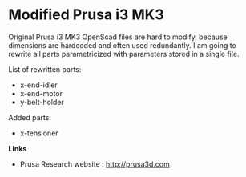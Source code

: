 # Modified Prusa i3 MK3


Original Prusa i3 MK3 OpenScad files are hard to modify, because dimensions are hardcoded and often used redundantly. I am going to rewrite all parts parametricized with parameters stored in a single file.

List of rewritten parts:

* x-end-idler
* x-end-motor
* y-belt-holder

Added parts:

* x-tensioner

**Links**

 * Prusa Research website : http://prusa3d.com

 
